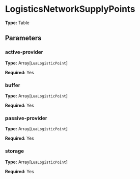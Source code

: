 # LogisticsNetworkSupplyPoints

**Type:** Table

## Parameters

### active-provider

**Type:** Array[`LuaLogisticPoint`]

**Required:** Yes

### buffer

**Type:** Array[`LuaLogisticPoint`]

**Required:** Yes

### passive-provider

**Type:** Array[`LuaLogisticPoint`]

**Required:** Yes

### storage

**Type:** Array[`LuaLogisticPoint`]

**Required:** Yes

